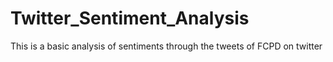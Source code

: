 # Twitter_Sentiment_Analysis
This is a basic analysis of sentiments through the tweets of FCPD on twitter
